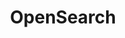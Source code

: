 ---
layout: default
title: OpenSearch
nav_order: 5
has_children: true
permalink: /docs/opensearch
---